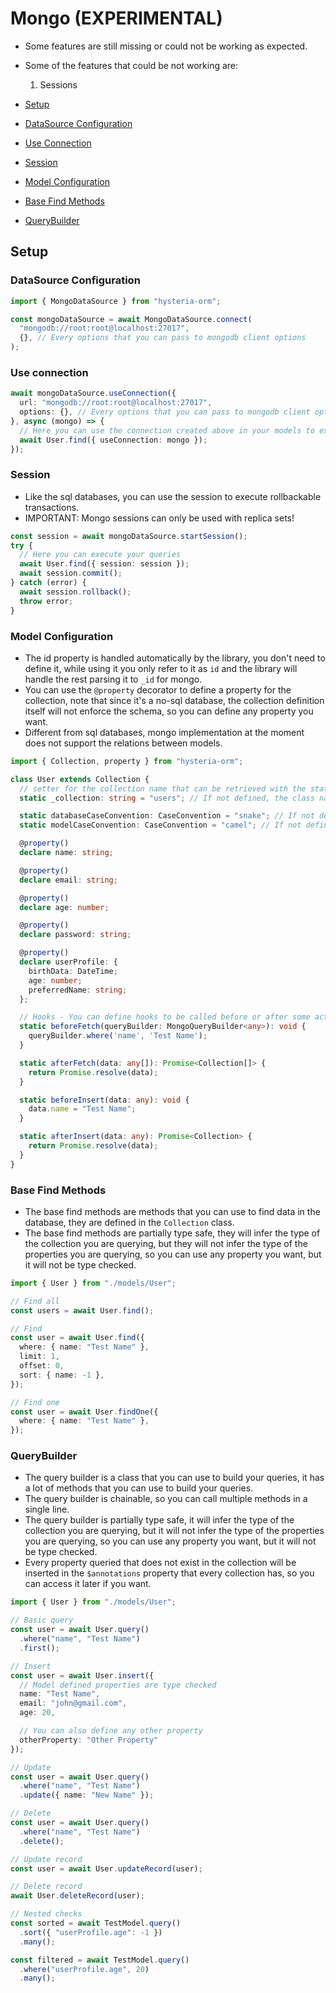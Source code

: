 # Mongo (EXPERIMENTAL)

- Some features are still missing or could not be working as expected.
- Some of the features that could be not working are:
  1. Sessions

- [Setup](#setup)
- [DataSource Configuration](#datasource-configuration)
- [Use Connection](#use-connection)
- [Session](#session)
- [Model Configuration](#collection-configuration)
- [Base Find Methods](#base-find-methods)
- [QueryBuilder](#querybuilder)

## Setup

### DataSource Configuration
```typescript
import { MongoDataSource } from "hysteria-orm";

const mongoDataSource = await MongoDataSource.connect(
  "mongodb://root:root@localhost:27017",
  {}, // Every options that you can pass to mongodb client options
);
```

### Use connection
```typescript
await mongoDataSource.useConnection({
  url: "mongodb://root:root@localhost:27017",
  options: {}, // Every options that you can pass to mongodb client options
}, async (mongo) => {
  // Here you can use the connection created above in your models to execute queries in other databases
  await User.find({ useConnection: mongo });
});
```

### Session
- Like the sql databases, you can use the session to execute rollbackable transactions.
- IMPORTANT: Mongo sessions can only be used with replica sets!
```typescript
const session = await mongoDataSource.startSession();
try {
  // Here you can execute your queries
  await User.find({ session: session });
  await session.commit();
} catch (error) {
  await session.rollback();
  throw error;
}
```

### Model Configuration
- The id property is handled automatically by the library, you don't need to define it, while using it you only refer to it as `id` and the library will handle the rest parsing it to `_id` for mongo.
- You can use the `@property` decorator to define a property for the collection, note that since it's a no-sql database, the collection definition itself will not enforce the schema, so you can define any property you want.
- Different from sql databases, mongo implementation at the moment does not support the relations between models.

```typescript
import { Collection, property } from "hysteria-orm";

class User extends Collection {
  // setter for the collection name that can be retrieved with the static collection property
  static _collection: string = "users"; // If not defined, the class name in snake_case in the plural form will be used

  static databaseCaseConvention: CaseConvention = "snake"; // If not defined, it will use the snake case while interacting with the database
  static modelCaseConvention: CaseConvention = "camel"; // If not defined, it will use the camel case while interacting with the collection

  @property()
  declare name: string;

  @property()
  declare email: string;

  @property()
  declare age: number;

  @property()
  declare password: string;

  @property()
  declare userProfile: {
    birthData: DateTime;
    age: number;
    preferredName: string;
  };

  // Hooks - You can define hooks to be called before or after some actions
  static beforeFetch(queryBuilder: MongoQueryBuilder<any>): void {
    queryBuilder.where('name', 'Test Name');
  }

  static afterFetch(data: any[]): Promise<Collection[]> {
    return Promise.resolve(data);
  }

  static beforeInsert(data: any): void {
    data.name = "Test Name";
  }

  static afterInsert(data: any): Promise<Collection> {
    return Promise.resolve(data);
  }
}
```

### Base Find Methods
- The base find methods are methods that you can use to find data in the database, they are defined in the `Collection` class.
- The base find methods are partially type safe, they will infer the type of the collection you are querying, but they will not infer the type of the properties you are querying, so you can use any property you want, but it will not be type checked.

```typescript
import { User } from "./models/User";

// Find all
const users = await User.find();

// Find
const user = await User.find({
  where: { name: "Test Name" },
  limit: 1,
  offset: 0,
  sort: { name: -1 },
});

// Find one
const user = await User.findOne({
  where: { name: "Test Name" },
});
```

### QueryBuilder
- The query builder is a class that you can use to build your queries, it has a lot of methods that you can use to build your queries.
- The query builder is chainable, so you can call multiple methods in a single line.
- The query builder is partially type safe, it will infer the type of the collection you are querying, but it will not infer the type of the properties you are querying, so you can use any property you want, but it will not be type checked.
- Every property queried that does not exist in the collection will be inserted in the `$annotations` property that every collection has, so you can access it later if you want.

```typescript
import { User } from "./models/User";

// Basic query
const user = await User.query()
  .where("name", "Test Name")
  .first();

// Insert
const user = await User.insert({
  // Model defined properties are type checked
  name: "Test Name",
  email: "john@gmail.com",
  age: 20,

  // You can also define any other property
  otherProperty: "Other Property"
});

// Update
const user = await User.query()
  .where("name", "Test Name")
  .update({ name: "New Name" });

// Delete
const user = await User.query()
  .where("name", "Test Name")
  .delete();

// Update record
const user = await User.updateRecord(user);

// Delete record
await User.deleteRecord(user);

// Nested checks
const sorted = await TestModel.query()
  .sort({ "userProfile.age": -1 })
  .many();

const filtered = await TestModel.query()
  .where("userProfile.age", 20)
  .many();
```
